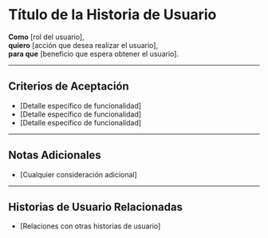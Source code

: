 # Título de la Historia de Usuario

**Como** [rol del usuario],  
**quiero** [acción que desea realizar el usuario],  
**para que** [beneficio que espera obtener el usuario].

---

## Criterios de Aceptación

- [Detalle específico de funcionalidad]  
- [Detalle específico de funcionalidad]  
- [Detalle específico de funcionalidad]  

---

## Notas Adicionales

- [Cualquier consideración adicional]

---

## Historias de Usuario Relacionadas

- [Relaciones con otras historias de usuario]
